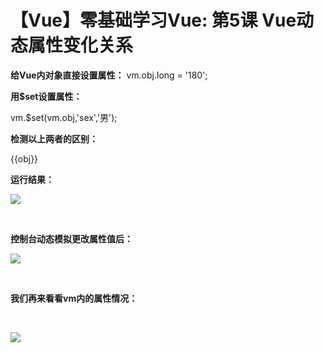 # 【Vue】零基础学习Vue: 第5课 Vue动态属性变化关系


**给Vue内对象直接设置属性：**
vm.obj.long = '180';

**用$set设置属性：**

vm.$set(vm.obj,'sex','男');

**检测以上两者的区别：**

<!DOCTYPE html> <html lang="en"> <head> <meta charset="UTF-8"> <title>Document</title> <script src="https://cdn.jsdelivr.net/npm/vue/dist/vue.js"></script> </head> <body> <div id="app"> <p>{{obj}}</p> </div> <script> let vm = new Vue({ el:"/#app", data:{ obj:{ name:"小明", age:18, } }, }) //一下两种方式给vue内对象添加属性的结果是不一样的 vm.obj.long = '180'; vm.$set(vm.obj,'sex','男'); </script> </body> </html>

**运行结果：**

![](https://img-blog.csdnimg.cn/20190414101449637.png?x-oss-process=image/watermark,type_ZmFuZ3poZW5naGVpdGk,shadow_10,text_aHR0cHM6Ly9ibG9nLmNzZG4ubmV0L3FxXzQxNjE0OTI4,size_16,color_FFFFFF,t_70)

 

**控制台动态模拟更改属性值后：**

**![](https://img-blog.csdnimg.cn/20190414101617258.png?x-oss-process=image/watermark,type_ZmFuZ3poZW5naGVpdGk,shadow_10,text_aHR0cHM6Ly9ibG9nLmNzZG4ubmV0L3FxXzQxNjE0OTI4,size_16,color_FFFFFF,t_70)**

 

**我们再来看看vm内的属性情况：**

 

**![](https://img-blog.csdnimg.cn/2019041410170973.png?x-oss-process=image/watermark,type_ZmFuZ3poZW5naGVpdGk,shadow_10,text_aHR0cHM6Ly9ibG9nLmNzZG4ubmV0L3FxXzQxNjE0OTI4,size_16,color_FFFFFF,t_70)**

 

